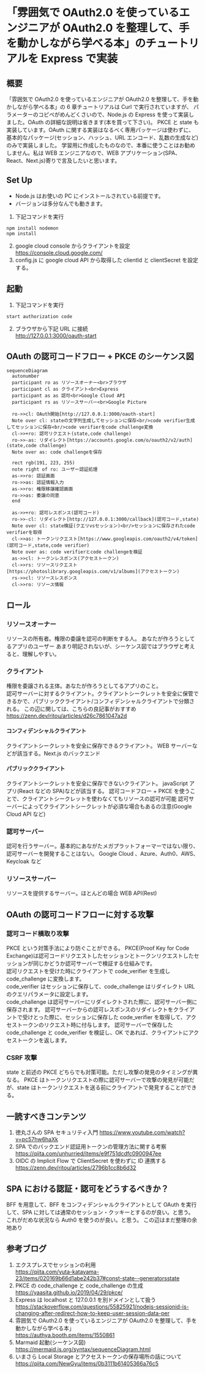 # 「雰囲気で OAuth2.0 を使っているエンジニアが OAuth2.0 を整理して、手を動かしながら学べる本」のチュートリアルを Express で実装

## 概要

「雰囲気で OAuth2.0 を使っているエンジニアが OAuth2.0 を整理して、手を動かしながら学べる本」の 6 章チュートリアルは Curl で実行されていますが、
パラメーターのコピペがめんどくさいので、Node.js の Express を使って実装しました。OAuth の詳細な説明は省きます(本を買って下さい)。
PKCE と state も実装しています。OAuth に関する実装はなるべく専用パッケージは使わずに、基本的なパッケージ(セッション、ハッシュ、URL エンコード、乱数の生成など)のみで実装しました。
学習用に作成したものなので、本番に使うことはお勧めしません。私は WEB エンジニアなので、WEB アプリケーション(SPA、React、Next.js)寄りで言及したいと思います。

## Set Up

- Node.js はお使いの PC にインストールされている前提です。
- バージョンは多分なんでも動きます。

1. 下記コマンドを実行

```
npm install nodemon
npm install
```

2. google cloud console からクライアントを設定  
   https://console.cloud.google.com/
3. config.js に google cloud API から取得した clientId と clientSecret を設定する。

## 起動

1. 下記コマンドを実行

```
start authorization code
```

2. ブラウザから下記 URL に接続  
   http://127.0.0.1:3000/oauth-start

## OAuth の認可コードフロー + PKCE のシーケンス図

```mermaid
sequenceDiagram
  autonumber
  participant ro as リソースオーナー<br>ブラウザ
  participant cl as クライアント<br>Express
  participant as as 認可<br>Google Cloud API
  participant rs as リソースサーバー<br>Google Picture

  ro->>cl: OAuth開始[http://127.0.0.1:3000/oauth-start]
  Note over cl: stateの文字列生成してセッションに保存<br/>code verifier生成してセッションに保存<br/>code verifierをcode challenge変換
  cl->>+ro: 認可リクエスト(state,code challenge)
  ro->>-as: リダイレクト[https://accounts.google.com/o/oauth2/v2/auth](state,code challenge)
  Note over as: code challengeを保存

  rect rgb(191, 223, 255)
  note right of ro: ユーザー認証処理
  as->>ro: 認証画面
  ro->>as: 認証情報入力
  as->>ro: 権限移譲確認画面
  ro->>as: 委譲の同意
  end

  as->>+ro: 認可レスポンス(認可コード)
  ro->>-cl: リダイレクト[http://127.0.0.1:3000/callback](認可コード,state)
  Note over cl: state検証(クエリvsセッション)<br/>セッションに保存されたcode verifierを取得
  cl->>as: トークンリクエスト[https://www.googleapis.com/oauth2/v4/token](認可コード,state,code verifier)
  Note over as: code verifierとcode challengeを検証
  as->>cl: トークンレスポンス(アクセストークン)
  cl->>rs: リソースリクエスト[https://photoslibrary.googleapis.com/v1/albums](アクセストークン)
  rs->>cl: リソースレスポンス
  cl->>ro: リソース情報

```

## ロール

### リソースオーナー

リソースの所有者。権限の委譲を認可の判断をする人。
あなたが作ろうとしてるアプリのユーザー
あまり明記されないが、シーケンス図ではブラウザと考えると、理解しやすい。

### クライアント

権限を委譲される主体。あなたが作ろうとしてるアプリのこと。  
認可サーバーに対するクライアント。クライアントシークレットを安全に保管できるかで、パブリッククライアント/コンフィデンシャルクライアントで分類される。
この辺に関しては、こちらの良記事がおすすめ  
https://zenn.dev/ritou/articles/d26c7861047a2d

#### コンフィデンシャルクライアント

クライアントシークレットを安全に保存できるクライアント。
WEB サーバーなどが該当する。Next.js のバックエンド

#### パブリッククライアント

クライアントシークレットを安全に保存できないクライアント。
javaScript アプリ(React などの SPA)などが該当する。
認可コードフロー + PKCE を使うことで、クライアントシークレットを使わなくてもリソースの認可が可能
認可サーバーによってクライアントシークレットが必須な場合もあるの注意(Google Cloud API など)

### 認可サーバー

認可を行うサーバー。基本的にあながたメガプラットフォーマーではない限り、認可サーバーを開発することはない。
Google Cloud 、Azure、Auth0、AWS、Keycloak など

### リソースサーバー

リソースを提供するサーバー。ほとんどの場合 WEB API(Rest)

## OAuth の認可コードフローに対する攻撃

### 認可コード横取り攻撃

PKCE という対策手法により防ぐことができる。
PKCE(Proof Key for Code Exchange)は認可コードリクエストしたセッションとトークンリクエストしたセッションが同じかどうか認可サーバーで検証する仕組みです。  
認可リクエストを受けた時にクライアントで code_verifier を生成し code_challenge に変換します。  
code_verifier はセッションに保存して、code_challenge はリダイレクト URL のクエリパラメータに設定します。  
code_challenge は認可サーバーにリダイレクトされた際に、認可サーバー側に保存されます。
認可サーバーからの認可レスポンスのリダイレクトをクライアントで受けとった際に、セッションに保存した code_verifier を取得して、アクセストークンのリクエスト時に付与します。
認可サーバーで保存した code_challenge と code_verifier を検証し、OK であれば、クライアントにアクセストークンを返します。

### CSRF 攻撃

state と前述の PKCE どちらでも対策可能。ただし攻撃の発見のタイミングが異なる。
PKCE はトークンリクエストの際に認可サーバーで攻撃の発見が可能だが、state はトークンリクエストを送る前にクライアントで発見することができる。

## 一読すべきコンテンツ

1. 徳丸さんの SPA セキュリティ入門
   https://www.youtube.com/watch?v=pc57hw6haXk
2. SPA でのバックエンド認証用トークンの管理方法に関する考察
   https://qiita.com/unhurried/items/e9f751dcdfc0900947ee
3. OIDC の Implicit Flow で ClientSecret を使わずに ID 連携する
   https://zenn.dev/ritou/articles/2796b1cc8b6d32

## SPA における認証・認可をどうするべきか？

BFF を用意して、BFF をコンフィデンシャルクライアントとして OAuth を実行して、SPA に対しては通常のセッション・クッキーとするのが良い。と思う。
これがだめな状況なら Auth0 を使うのが良い。と思う。
この辺はまだ整理の余地あり

## 参考ブログ

1. エクスプレスでセッションの利用  
   https://qiita.com/yuta-katayama-23/items/020169b66d1abe242b37#const-state--generatorsstate
2. PKCE の code_challenge と code_challenge の生成  
   https://yaasita.github.io/2019/04/29/pkce/
3. Express は localhost と 127.0.0.1 を別ドメインとして扱う  
   https://stackoverflow.com/questions/55825921/nodejs-sessionid-is-changing-after-redirect-how-to-keep-user-session-data-per
4. 雰囲気で OAuth2.0 を使っているエンジニアが OAuth2.0 を整理して、手を動かしながら学べる本」  
   https://authya.booth.pm/items/1550861
5. Marmaid 起動(シーケンス図)  
   https://mermaid.js.org/syntax/sequenceDiagram.html
6. いまさら Local Storage とアクセストークンの保存場所の話について
   https://qiita.com/NewGyu/items/0b3111b61405366a76c5
